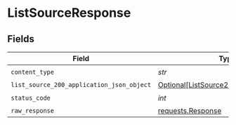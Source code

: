 # ListSourceResponse


## Fields

| Field                                                                                             | Type                                                                                              | Required                                                                                          | Description                                                                                       |
| ------------------------------------------------------------------------------------------------- | ------------------------------------------------------------------------------------------------- | ------------------------------------------------------------------------------------------------- | ------------------------------------------------------------------------------------------------- |
| `content_type`                                                                                    | *str*                                                                                             | :heavy_check_mark:                                                                                | N/A                                                                                               |
| `list_source_200_application_json_object`                                                         | [Optional[ListSource200ApplicationJSON]](../../models/operations/listsource200applicationjson.md) | :heavy_minus_sign:                                                                                | Ok                                                                                                |
| `status_code`                                                                                     | *int*                                                                                             | :heavy_check_mark:                                                                                | N/A                                                                                               |
| `raw_response`                                                                                    | [requests.Response](https://requests.readthedocs.io/en/latest/api/#requests.Response)             | :heavy_minus_sign:                                                                                | N/A                                                                                               |